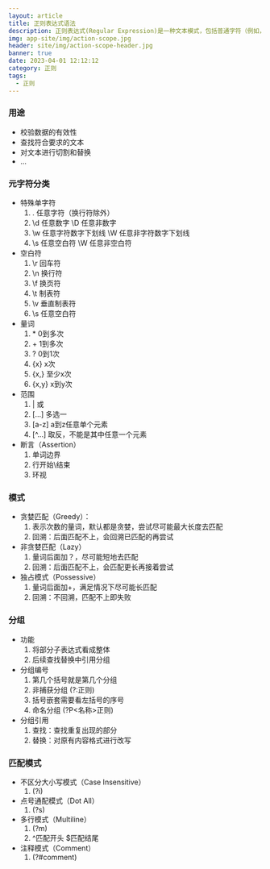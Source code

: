```yaml
---
layout: article
title: 正则表达式语法
description: 正则表达式(Regular Expression)是一种文本模式，包括普通字符（例如，a 到 z 之间的字母）和特殊字符（称为"元字符"），来描述、匹配一系列匹配某个句法规则的字符串。
img: app-site/img/action-scope.jpg
header: site/img/action-scope-header.jpg
banner: true
date: 2023-04-01 12:12:12
category: 正则
tags:
  - 正则
---
```



### 用途

- 校验数据的有效性
- 查找符合要求的文本
- 对文本进行切割和替换
- ...

### 元字符分类

- 特殊单字符
	1. .  任意字符（换行符除外）
	1. \d 任意数字					\D 任意非数字
	1. \w 任意字符数字下划线		\W 任意非字符数字下划线
	1. \s 任意空白符				\W 任意非空白符
- 空白符
	1. \r 回车符
	1. \n 换行符
	1. \f 换页符
	1. \t 制表符
	1. \v 垂直制表符
	1. \s 任意空白符
- 量词
	1. \*	0到多次
	1. \+	1到多次
	1. ?	0到1次
	1. {x}	x次
	1. {x,} 至少x次
	1. {x,y} x到y次
- 范围
	1. | 		或
	1. [...] 	多选一
	1. [a-z] 	a到z任意单个元素
	1. [^...] 	取反，不能是其中任意一个元素
- 断言（Assertion）
	1. 单词边界
	1. 行开始\结束
	1. 环视

### 模式

- 贪婪匹配（Greedy）：
	1. 表示次数的量词，默认都是贪婪，尝试尽可能最大长度去匹配
	1. 回溯：后面匹配不上，会回溯已匹配的再尝试
- 非贪婪匹配（Lazy）
	1. 量词后面加？，尽可能短地去匹配
	1. 回溯：后面匹配不上，会匹配更长再接着尝试
- 独占模式（Possessive）
	1. 量词后面加+，满足情况下尽可能长匹配
	1. 回溯：不回溯，匹配不上即失败

### 分组

- 功能
	1. 将部分子表达式看成整体
	1. 后续查找替换中引用分组
- 分组编号
	1. 第几个括号就是第几个分组
	1. 非捕获分组 (?:正则)
	1. 括号嵌套需要看左括号的序号
	1. 命名分组 (?P<名称>正则)
- 分组引用
	1. 查找：查找重复出现的部分
	1. 替换：对原有内容格式进行改写


### 匹配模式

- 不区分大小写模式（Case Insensitive）
	1. (?i)
- 点号通配模式（Dot All）
	1. (?s)
- 多行模式（Multiline）
	1. (?m)
	1. ^匹配开头 $匹配结尾
- 注释模式（Comment）
	1. (?#comment)